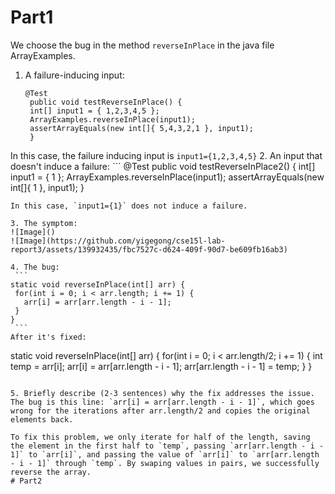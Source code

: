 # Part1
We choose the bug in the method `reverseInPlace` in the java file ArrayExamples.


1. A failure-inducing input:
   ```
   @Test 
	public void testReverseInPlace() {
    int[] input1 = { 1,2,3,4,5 };
    ArrayExamples.reverseInPlace(input1);
    assertArrayEquals(new int[]{ 5,4,3,2,1 }, input1);
	}  
   ```
  In this case, the failure inducing input is `input1={1,2,3,4,5}`
2. An input that doesn't induce a failure:
    ```
   @Test 
	public void testReverseInPlace2() {
    int[] input1 = { 1 };
    ArrayExamples.reverseInPlace(input1);
    assertArrayEquals(new int[]{ 1 }, input1);
	}
   ```
  In this case, `input1={1}` does not induce a failure.

3. The symptom:
   ![Image]()
   ![Image](https://github.com/yigegong/cse15l-lab-report3/assets/139932435/fbc7527c-d624-409f-90d7-be609fb16ab3)

4. The bug:
    ```
static void reverseInPlace(int[] arr) {
    for(int i = 0; i < arr.length; i += 1) {
      arr[i] = arr[arr.length - i - 1];
    }
  }
    ```
   After it's fixed:
   ```
static void reverseInPlace(int[] arr) {
    for(int i = 0; i < arr.length/2; i += 1) {
      int temp = arr[i];
      arr[i] = arr[arr.length - i - 1];
      arr[arr.length - i - 1] = temp;
    }
  }
  ```

5. Briefly describe (2-3 sentences) why the fix addresses the issue.
The bug is this line: `arr[i] = arr[arr.length - i - 1]`, which goes wrong for the iterations after arr.length/2 and copies the original elements back.

To fix this problem, we only iterate for half of the length, saving the element in the first half to `temp`, passing `arr[arr.length - i - 1]` to `arr[i]`, and passing the value of `arr[i]` to `arr[arr.length - i - 1]` through `temp`. By swaping values in pairs, we successfully reverse the array.
# Part2
